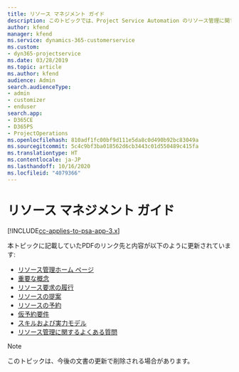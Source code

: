 ```yaml
---
title: リソース マネジメント ガイド
description: このトピックでは、Project Service Automation のリソース管理に関するリンクを提供します。
author: kfend
manager: kfend
ms.service: dynamics-365-customerservice
ms.custom:
- dyn365-projectservice
ms.date: 03/28/2019
ms.topic: article
ms.author: kfend
audience: Admin
search.audienceType:
- admin
- customizer
- enduser
search.app:
- D365CE
- D365PS
- ProjectOperations
ms.openlocfilehash: 810adf1fc00bf9d111e5da8c0d490b92bc83049a
ms.sourcegitcommit: 5c4c9bf3ba018562d6cb3443c01d550489c415fa
ms.translationtype: HT
ms.contentlocale: ja-JP
ms.lasthandoff: 10/16/2020
ms.locfileid: "4079366"
---
```

# <a name="resource-management-guide"></a>リソース マネジメント ガイド

[!INCLUDE[cc-applies-to-psa-app-3.x](../../includes/cc-applies-to-psa-app-3x.md)]

本トピックに記載していたPDFのリンク先と内容が以下のように更新されています:

- [リソース管理ホーム ページ](../resource-management-home-page.md)
- [重要な概念](../reports-key-concepts.md)
- [リソース要求の履行](../resource-management-fulfill-requests.md)
- [リソースの提案](../resource-management-propose-resources.md)
- [リソースの予約](../resource-management-book-resources-scheduleboard.md)
- [仮予約要件](../resource-management-softbook-requirements.md)
- [スキルおよび実力モデル](../resource-management-skills-proficiency.md)
- [リソース管理に関するよくある質問](../resource-management-faq.md)

> [!NOTE]
> このトピックは、今後の文書の更新で削除される場合があります。 
